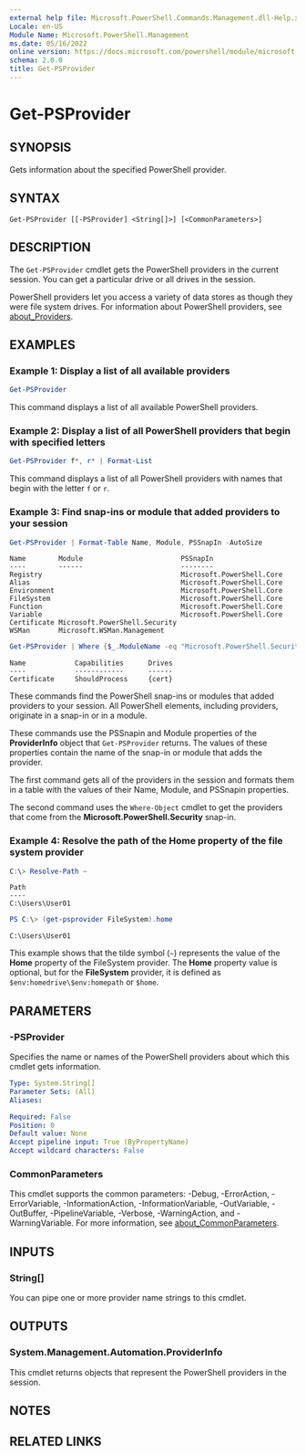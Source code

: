 ```yaml
---
external help file: Microsoft.PowerShell.Commands.Management.dll-Help.xml
Locale: en-US
Module Name: Microsoft.PowerShell.Management
ms.date: 05/16/2022
online version: https://docs.microsoft.com/powershell/module/microsoft.powershell.management/get-psprovider?view=powershell-7.2&WT.mc_id=ps-gethelp
schema: 2.0.0
title: Get-PSProvider
---
```

# Get-PSProvider

## SYNOPSIS
Gets information about the specified PowerShell provider.

## SYNTAX

```
Get-PSProvider [[-PSProvider] <String[]>] [<CommonParameters>]
```

## DESCRIPTION

The `Get-PSProvider` cmdlet gets the PowerShell providers in the current session. You can get a
particular drive or all drives in the session.

PowerShell providers let you access a variety of data stores as though they were file system drives.
For information about PowerShell providers, see
[about_Providers](../Microsoft.PowerShell.Core/About/about_Providers.md).

## EXAMPLES

### Example 1: Display a list of all available providers

```powershell
Get-PSProvider
```

This command displays a list of all available PowerShell providers.

### Example 2: Display a list of all PowerShell providers that begin with specified letters

```powershell
Get-PSProvider f*, r* | Format-List
```

This command displays a list of all PowerShell providers with names that begin with the letter `f`
or `r`.

### Example 3: Find snap-ins or module that added providers to your session

```powershell
Get-PSProvider | Format-Table Name, Module, PSSnapIn -AutoSize
```

```Output
Name        Module                        PSSnapIn
----        ------                        --------
Registry                                  Microsoft.PowerShell.Core
Alias                                     Microsoft.PowerShell.Core
Environment                               Microsoft.PowerShell.Core
FileSystem                                Microsoft.PowerShell.Core
Function                                  Microsoft.PowerShell.Core
Variable                                  Microsoft.PowerShell.Core
Certificate Microsoft.PowerShell.Security
WSMan       Microsoft.WSMan.Management
```

```powershell
Get-PSProvider | Where {$_.ModuleName -eq "Microsoft.PowerShell.Security"}
```

```Output
Name            Capabilities      Drives
----            ------------      ------
Certificate     ShouldProcess     {cert}
```

These commands find the PowerShell snap-ins or modules that added providers to your session.
All PowerShell elements, including providers, originate in a snap-in or in a module.

These commands use the PSSnapin and Module properties of the **ProviderInfo** object that
`Get-PSProvider` returns. The values of these properties contain the name of the snap-in or module
that adds the provider.

The first command gets all of the providers in the session and formats them in a table with the
values of their Name, Module, and PSSnapin properties.

The second command uses the `Where-Object` cmdlet to get the providers that come from the
**Microsoft.PowerShell.Security** snap-in.

### Example 4: Resolve the path of the Home property of the file system provider

```powershell
C:\> Resolve-Path ~
```

```Output
Path
----
C:\Users\User01
```

```powershell
PS C:\> (get-psprovider FileSystem).home
```

```Output
C:\Users\User01
```

This example shows that the tilde symbol (`~`) represents the value of the **Home** property of the
FileSystem provider. The **Home** property value is optional, but for the **FileSystem** provider,
it is defined as `$env:homedrive\$env:homepath` or `$home`.

## PARAMETERS

### -PSProvider

Specifies the name or names of the PowerShell providers about which this cmdlet gets information.

```yaml
Type: System.String[]
Parameter Sets: (All)
Aliases:

Required: False
Position: 0
Default value: None
Accept pipeline input: True (ByPropertyName)
Accept wildcard characters: False
```

### CommonParameters

This cmdlet supports the common parameters: -Debug, -ErrorAction, -ErrorVariable,
-InformationAction, -InformationVariable, -OutVariable, -OutBuffer, -PipelineVariable, -Verbose,
-WarningAction, and -WarningVariable. For more information, see
[about_CommonParameters](../Microsoft.PowerShell.Core/About/about_CommonParameters.md).

## INPUTS

### String[]

You can pipe one or more provider name strings to this cmdlet.

## OUTPUTS

### System.Management.Automation.ProviderInfo

This cmdlet returns objects that represent the PowerShell providers in the session.

## NOTES

## RELATED LINKS
